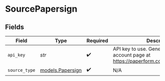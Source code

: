 # SourcePapersign


## Fields

| Field                                                                                       | Type                                                                                        | Required                                                                                    | Description                                                                                 |
| ------------------------------------------------------------------------------------------- | ------------------------------------------------------------------------------------------- | ------------------------------------------------------------------------------------------- | ------------------------------------------------------------------------------------------- |
| `api_key`                                                                                   | *str*                                                                                       | :heavy_check_mark:                                                                          | API key to use. Generate it on your account page at https://paperform.co/account/developer. |
| `source_type`                                                                               | [models.Papersign](../models/papersign.md)                                                  | :heavy_check_mark:                                                                          | N/A                                                                                         |